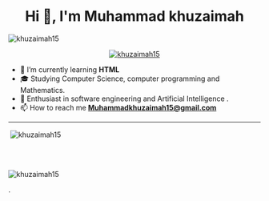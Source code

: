 <h1 align="center">Hi 👋, I'm Muhammad khuzaimah</h1>

<p align="left"> <img src="https://komarev.com/ghpvc/?username=khuzaimah15&label=Profile%20views&color=0e75b6&style=flat" alt="khuzaimah15" /> </p>

<p align="center"> <a href="https://github.com/ryo-ma/github-profile-trophy"><img src="https://github-profile-trophy.vercel.app/?username=khuzaimah15" alt="khuzaimah15" /></a> </p>

- 🔭 I’m currently learning **HTML**
- 🎓 Studying Computer Science, computer programming and Mathematics.
- 🌱 Enthusiast in software engineering and Artificial Intelligence .
- 📫 How to reach me **Muhammadkhuzaimah15@gmail.com**
<hr />


<p>&nbsp;<img align="center" src="https://github-readme-stats.vercel.app/api?username=khuzaimah15&show_icons=true&locale=en" alt="khuzaimah15" /></p>

<br><br>

<p><img align="center" src="https://github-readme-streak-stats.herokuapp.com/?user=khuzaimah15&" alt="khuzaimah15" /></p>.

<!---
KHUZAIMAH15/KHUZAIMAH15 is a ✨ special ✨ repository because its `README.md` (this file) appears on your GitHub profile.
You can click the Preview link to take a look at your changes.
--->
